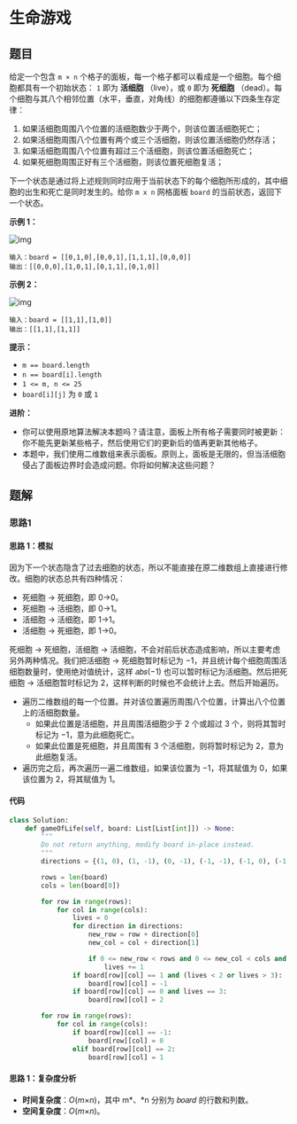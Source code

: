 # 生命游戏

## 题目

给定一个包含 `m × n` 个格子的面板，每一个格子都可以看成是一个细胞。每个细胞都具有一个初始状态： `1` 即为 **活细胞** （live），或 `0` 即为 **死细胞** （dead）。每个细胞与其八个相邻位置（水平，垂直，对角线）的细胞都遵循以下四条生存定律：

1. 如果活细胞周围八个位置的活细胞数少于两个，则该位置活细胞死亡；
2. 如果活细胞周围八个位置有两个或三个活细胞，则该位置活细胞仍然存活；
3. 如果活细胞周围八个位置有超过三个活细胞，则该位置活细胞死亡；
4. 如果死细胞周围正好有三个活细胞，则该位置死细胞复活；

下一个状态是通过将上述规则同时应用于当前状态下的每个细胞所形成的，其中细胞的出生和死亡是同时发生的。给你 `m x n` 网格面板 `board` 的当前状态，返回下一个状态。

**示例 1：**

![img](https://mirror.ghproxy.com/https://raw.githubusercontent.com/amedesuu/img-2/main/img/202406221651239.jpeg)

```
输入：board = [[0,1,0],[0,0,1],[1,1,1],[0,0,0]]
输出：[[0,0,0],[1,0,1],[0,1,1],[0,1,0]]
```

**示例 2：**

![img](https://mirror.ghproxy.com/https://raw.githubusercontent.com/amedesuu/img-2/main/img/202406221652187.jpeg)

```
输入：board = [[1,1],[1,0]]
输出：[[1,1],[1,1]]
```

**提示：**

- `m == board.length`
- `n == board[i].length`
- `1 <= m, n <= 25`
- `board[i][j]` 为 `0` 或 `1`

**进阶：**

- 你可以使用原地算法解决本题吗？请注意，面板上所有格子需要同时被更新：你不能先更新某些格子，然后使用它们的更新后的值再更新其他格子。
- 本题中，我们使用二维数组来表示面板。原则上，面板是无限的，但当活细胞侵占了面板边界时会造成问题。你将如何解决这些问题？

## 题解

### 思路1

#### 思路 1：模拟

因为下一个状态隐含了过去细胞的状态，所以不能直接在原二维数组上直接进行修改。细胞的状态总共有四种情况：

- 死细胞 -> 死细胞，即 0→0。
- 死细胞 -> 活细胞，即 0→1。
- 活细胞 -> 活细胞，即 1→1。
- 活细胞 -> 死细胞，即 1→0。

死细胞 -> 死细胞，活细胞 -> 活细胞，不会对前后状态造成影响，所以主要考虑另外两种情况。我们把活细胞 -> 死细胞暂时标记为 −1，并且统计每个细胞周围活细胞数量时，使用绝对值统计，这样 𝑎𝑏𝑠(−1) 也可以暂时标记为活细胞。然后把死细胞 -> 活细胞暂时标记为 2，这样判断的时候也不会统计上去。然后开始遍历。

- 遍历二维数组的每一个位置。并对该位置遍历周围八个位置，计算出八个位置上的活细胞数量。
  - 如果此位置是活细胞，并且周围活细胞少于 2 个或超过 3 个，则将其暂时标记为 −1，意为此细胞死亡。
  - 如果此位置是死细胞，并且周围有 3 个活细胞，则将暂时标记为 2，意为此细胞复活。
- 遍历完之后，再次遍历一遍二维数组，如果该位置为 −1，将其赋值为 0，如果该位置为 2，将其赋值为 1。

#### 代码

```python
class Solution:
    def gameOfLife(self, board: List[List[int]]) -> None:
        """
        Do not return anything, modify board in-place instead.
        """
        directions = {(1, 0), (1, -1), (0, -1), (-1, -1), (-1, 0), (-1, 1), (0, 1), (1, 1)}

        rows = len(board)
        cols = len(board[0])

        for row in range(rows):
            for col in range(cols):
                lives = 0
                for direction in directions:
                    new_row = row + direction[0]
                    new_col = col + direction[1]

                    if 0 <= new_row < rows and 0 <= new_col < cols and abs(board[new_row][new_col]) == 1:
                        lives += 1
                if board[row][col] == 1 and (lives < 2 or lives > 3):
                    board[row][col] = -1
                if board[row][col] == 0 and lives == 3:
                    board[row][col] = 2

        for row in range(rows):
            for col in range(cols):
                if board[row][col] == -1:
                    board[row][col] = 0
                elif board[row][col] == 2:
                    board[row][col] = 1
```

#### 思路 1：复杂度分析

- **时间复杂度**：*O*(*m*×*n*)，其中 m*、*n 分别为 𝑏𝑜𝑎𝑟𝑑 的行数和列数。
- **空间复杂度**：*O*(*m*×*n*)。